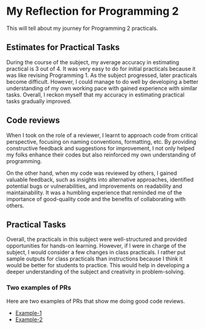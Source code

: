 # My Reflection for Programming 2 

This will tell about my journey for Programming 2 practicals.

## Estimates for Practical Tasks

During the course of the subject, my average accuracy in estimating practical
is 3 out of 4. It was very easy to do for initial practicals because it was like
revising Programming 1. As the subject progressed, later practicals become difficult.
However, I could manage to do well by developing a better understanding of my own working
pace with gained experience with similar tasks. Overall, I reckon myself that
my accuracy in estimating practical tasks gradually improved.

## Code reviews

When I took on the role of a reviewer, I learnt to approach code from critical 
perspective, focusing on naming conventions, formatting, etc. By providing
constructive feedback and suggestions for improvement, I not only helped my folks
enhance their codes but also reinforced my own understanding of programming.

On the other hand, when my code was reviewed by others, I gained valuable feedback, 
such as insights into alternative approaches, identified potential bugs or vulnerabilities, 
and improvements on readability and maintainability. It was a humbling experience that reminded
me of the importance of good-quality code and the benefits of collaborating with others. 

## Practical Tasks 

Overall, the practicals in this subject were well-structured and provided opportunities for hands-on
learning. However, if I were in charge of the subject, I would consider a few changes in class practicals.
I rather put sample outputs for class practicals than instructions because I think it would be better for students to 
practice. This would help in developing a deeper understanding of the subject and creativity in problem-solving.

### Two examples of PRs

Here are two examples of PRs that show me doing good code reviews.

* [Example-1](https://github.com/ShweMoeThantAurum/CP1404Practicals/pull/5)
* [Example-2](https://github.com/ShweMoeThantAurum/CP1404Practicals/pull/1) 
